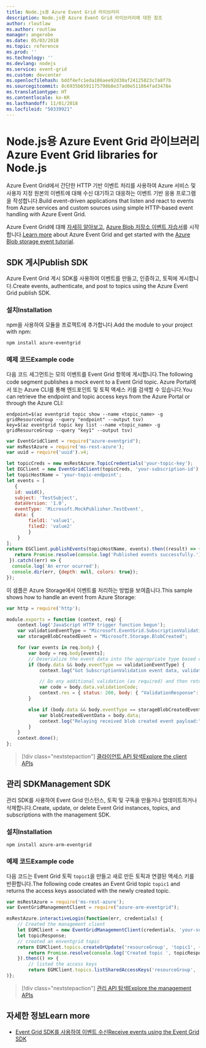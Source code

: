 ```yaml
---
title: Node.js용 Azure Event Grid 라이브러리
description: Node.js용 Azure Event Grid 라이브러리에 대한 참조
author: rloutlaw
ms.author: routlaw
manager: angerobe
ms.date: 05/03/2018
ms.topic: reference
ms.prod: ''
ms.technology: ''
ms.devlang: nodejs
ms.service: event-grid
ms.custom: devcenter
ms.openlocfilehash: bddf4efc1eda186aee92d30af24125823c7a8f7b
ms.sourcegitcommit: 8c6935b6591175798b8e37ad0e511864fad3478e
ms.translationtype: HT
ms.contentlocale: ko-KR
ms.lasthandoff: 11/01/2018
ms.locfileid: "50339921"
---
```

# <a name="azure-event-grid-libraries-for-nodejs"></a><span data-ttu-id="73679-103">Node.js용 Azure Event Grid 라이브러리</span><span class="sxs-lookup"><span data-stu-id="73679-103">Azure Event Grid libraries for Node.js</span></span>

<span data-ttu-id="73679-104">Azure Event Grid에서 간단한 HTTP 기반 이벤트 처리를 사용하여 Azure 서비스 및 사용자 지정 원본의 이벤트에 대해 수신 대기하고 대응하는 이벤트 기반 응용 프로그램을 작성합니다.</span><span class="sxs-lookup"><span data-stu-id="73679-104">Build event-driven applications that listen and react to events from Azure services and custom sources using simple HTTP-based event handling with Azure Event Grid.</span></span>

<span data-ttu-id="73679-105">Azure Event Grid에 대해 [자세히 알아보고](/azure/event-grid/overview), [Azure Blob 저장소 이벤트 자습서](/azure/storage/blobs/storage-blob-event-quickstart)를 시작합니다.</span><span class="sxs-lookup"><span data-stu-id="73679-105">[Learn more](/azure/event-grid/overview) about Azure Event Grid and get started with the [Azure Blob storage event tutorial](/azure/storage/blobs/storage-blob-event-quickstart).</span></span> 

## <a name="publish-sdk"></a><span data-ttu-id="73679-106">SDK 게시</span><span class="sxs-lookup"><span data-stu-id="73679-106">Publish SDK</span></span>

<span data-ttu-id="73679-107">Azure Event Grid 게시 SDK를 사용하여 이벤트를 만들고, 인증하고, 토픽에 게시합니다.</span><span class="sxs-lookup"><span data-stu-id="73679-107">Create events, authenticate, and post to topics using the Azure Event Grid publish SDK.</span></span>

### <a name="installation"></a><span data-ttu-id="73679-108">설치</span><span class="sxs-lookup"><span data-stu-id="73679-108">Installation</span></span>

<span data-ttu-id="73679-109">npm을 사용하여 모듈을 프로젝트에 추가합니다.</span><span class="sxs-lookup"><span data-stu-id="73679-109">Add the module to your project with npm:</span></span>

```bash
npm install azure-eventgrid
```

### <a name="example-code"></a><span data-ttu-id="73679-110">예제 코드</span><span class="sxs-lookup"><span data-stu-id="73679-110">Example code</span></span>

<span data-ttu-id="73679-111">다음 코드 세그먼트는 모의 이벤트를 Event Grid 항목에 게시합니다.</span><span class="sxs-lookup"><span data-stu-id="73679-111">The following code segment publishes a mock event to a Event Grid topic.</span></span> <span data-ttu-id="73679-112">Azure Portal에서 또는 Azure CLI를 통해 엔드포인트 및 토픽 액세스 키를 검색할 수 있습니다.</span><span class="sxs-lookup"><span data-stu-id="73679-112">You can retrieve the endpoint and topic access keys from the Azure Portal or through the Azure CLI:</span></span>

```azurecli-interactive
endpoint=$(az eventgrid topic show --name <topic_name> -g gridResourceGroup --query "endpoint" --output tsv)
key=$(az eventgrid topic key list --name <topic_name> -g gridResourceGroup --query "key1" --output tsv)
```

```javascript
var EventGridClient = require("azure-eventgrid");
var msRestAzure = require('ms-rest-azure');
var uuid = require('uuid').v4;

let topicCreds = new msRestAzure.TopicCredentials('your-topic-key');
let EGClient = new EventGridClient(topicCreds, 'your-subscription-id');
let topicHostName = 'your-topic-endpoint';
let events = [
   {
   id: uuid(),
   subject: 'TestSubject',
   dataVersion: '1.0',
   eventType: 'Microsoft.MockPublisher.TestEvent',
   data: {
        field1: 'value1',
        filed2: 'value2'
        }
    }
];
return EGClient.publishEvents(topicHostName, events).then((result) => {
   return Promise.resolve(console.log('Published events successfully.'));
 }).catch((err) => {
  console.log('An error ocurred');
  console.dir(err, {depth: null, colors: true});
});
```

<span data-ttu-id="73679-113">이 샘플은 Azure Storage에서 이벤트를 처리하는 방법을 보여줍니다.</span><span class="sxs-lookup"><span data-stu-id="73679-113">This sample shows how to handle an event from Azure Storage:</span></span>

```javascript
var http = require('http');

module.exports = function (context, req) {
    context.log('JavaScript HTTP trigger function begun');
    var validationEventType = "Microsoft.EventGrid.SubscriptionValidationEvent";
    var storageBlobCreatedEvent = "Microsoft.Storage.BlobCreated";

    for (var events in req.body) {
        var body = req.body[events];
        // Deserialize the event data into the appropriate type based on event type  
        if (body.data && body.eventType == validationEventType) {
            context.log("Got SubscriptionValidation event data, validation code: " + body.data.validationCode + " topic: " + body.topic);

            // Do any additional validation (as required) and then return back the below response
            var code = body.data.validationCode;
            context.res = { status: 200, body: { "ValidationResponse": code } };
        }

        else if (body.data && body.eventType == storageBlobCreatedEvent) {
            var blobCreatedEventData = body.data;
            context.log("Relaying received blob created event payload:" + JSON.stringify(blobCreatedEventData));
        }
    }
    context.done();
};
```

> [!div class="nextstepaction"]
> [<span data-ttu-id="73679-114">클라이언트 API 탐색</span><span class="sxs-lookup"><span data-stu-id="73679-114">Explore the client APIs</span></span>](/javascript/api/overview/azure/eventgrid/client)

## <a name="management-sdk"></a><span data-ttu-id="73679-115">관리 SDK</span><span class="sxs-lookup"><span data-stu-id="73679-115">Management SDK</span></span>

<span data-ttu-id="73679-116">관리 SDK를 사용하여 Event Grid 인스턴스, 토픽 및 구독을 만들거나 업데이트하거나 삭제합니다.</span><span class="sxs-lookup"><span data-stu-id="73679-116">Create, update, or delete Event Grid instances, topics, and subscriptions with the management SDK.</span></span>

### <a name="installation"></a><span data-ttu-id="73679-117">설치</span><span class="sxs-lookup"><span data-stu-id="73679-117">Installation</span></span>

```
npm install azure-arm-eventgrid
```

### <a name="example-code"></a><span data-ttu-id="73679-118">예제 코드</span><span class="sxs-lookup"><span data-stu-id="73679-118">Example code</span></span>

<span data-ttu-id="73679-119">다음 코드는 Event Grid 토픽 `topic1`을 만들고 새로 만든 토픽과 연결된 액세스 키를 반환합니다.</span><span class="sxs-lookup"><span data-stu-id="73679-119">The following code creates an Event Grid topic `topic1` and returns the access keys associated with the newly created topic.</span></span>

```javascript
var msRestAzure = require('ms-rest-azure');
var EventGridManagementClient = require("azure-arm-eventgrid");

msRestAzure.interactiveLogin(function(err, credentials) {
    // Created the management client
    let EGMClient = new EventGridManagementClient(credentials, 'your-subscription-id');
    let topicResponse;
    // created an enventgrid topic
    return EGMClient.topics.createOrUpdate('resourceGroup', 'topic1', { location: 'westus' }).then((topicResponse) => {
        return Promise.resolve(console.log('Created topic ', topicResponse));
    }).then(() => {
        // listed the access keys
        return EGMClient.topics.listSharedAccessKeys('resourceGroup', 'topic1')}
)};
```

> [!div class="nextstepaction"]
> [<span data-ttu-id="73679-120">관리 API 탐색</span><span class="sxs-lookup"><span data-stu-id="73679-120">Explore the management APIs</span></span>](/javascript/api/overview/azure/eventgrid/management)

## <a name="learn-more"></a><span data-ttu-id="73679-121">자세한 정보</span><span class="sxs-lookup"><span data-stu-id="73679-121">Learn more</span></span>

- [<span data-ttu-id="73679-122">Event Grid SDK를 사용하여 이벤트 수신</span><span class="sxs-lookup"><span data-stu-id="73679-122">Receive events using the Event Grid SDK</span></span>](/azure/event-grid/receive-events)
